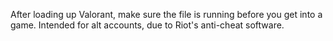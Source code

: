After loading up Valorant, make sure the file is running before you get into a game. 
Intended for alt accounts, due to Riot's anti-cheat software.

